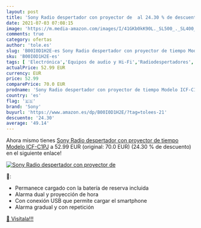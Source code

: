 ```yaml
---
layout: post
title: 'Sony Radio despertador con proyector de  al 24.30 % de descuento'
date: 2021-07-03 07:08:15
image: 'https://m.media-amazon.com/images/I/41GKb0kK90L._SL500_._SL400_.jpg'
comments: true
category: ofertas
author: 'tole.es'
slug: 'B00I0D1H2E-es Sony Radio despertador con proyector de tiempo Modelo...'
sku: 'B00I0D1H2E-es'
tags: [ 'Electrónica','Equipos de audio y Hi-Fi','Radiodespertadores','Radios','sony', ]
actualPrice: 52.99 EUR
currency: EUR
price: 52.99
comparePrice: 70.0 EUR
prodname: 'Sony Radio despertador con proyector de tiempo Modelo ICF-C1PJ'
country: 'es'
flag: '🇪🇸'
brand: 'Sony'
buyurl: 'https://www.amazon.es/dp/B00I0D1H2E/?tag=tolees-21'
descuento: '24.30'
average: '49.14'
---
```


Ahora mismo tienes [Sony Radio despertador con proyector de tiempo Modelo ICF-C1PJ](https://www.amazon.es/dp/B00I0D1H2E/?tag=tolees-21) a 52.99 EUR (original: 70.0 EUR) (24.30 %  de descuento) en el siguiente enlace!

[![Sony Radio despertador con proyector de ](https://m.media-amazon.com/images/I/41GKb0kK90L._SL500_._SL400_.jpg)](https://www.amazon.es/dp/B00I0D1H2E/?tag=tolees-21)

🔎:

- Permanece cargado con la batería de reserva incluida
- Alarma dual y proyección de hora
- Con conexión USB que permite cargar el smartphone
- Alarma gradual y con repetición

[🛒 Visítala!!!](https://www.amazon.es/dp/B00I0D1H2E/?tag=tolees-21)
